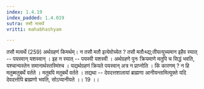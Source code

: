 ```yaml
---
index: 1.4.19
index_padded: 1.4.019
sutra: तसौ मत्वर्थे
vritti: mahabhashyam

---
```

 तसौ मत्वर्थे (259) अर्थग्रहणं किमर्थम्। न तसौ मतौ इत्येवोच्येत ? तसौ मतौःथ्द्य;तीयत्युच्यमान इहैव स्यात् -- पयस्वान् यशस्वान् । इह न स्यात् -- पयस्वी यशस्वी । अर्थग्रहणे पुनः क्रियमाणे मतुपि च सिद्धं भवति, यश्चान्यस्तेन समानार्थस्तस्मिंश्च । यद्यर्थग्रहणं क्रियते पयस्वान् अत्र न प्राप्नोति । किं कारणम् ? न हि मतुब्मतुबर्थे वर्तते । मतुबपि मतुबर्थे वर्तते । तद्यथा -- देवदत्तशालायां ब्राह्मणा आनीयन्तामित्युक्ते यदि देवदत्तोपि ब्राह्मणो भवति, सोऽप्यानीयते ।। 19 ।। 
